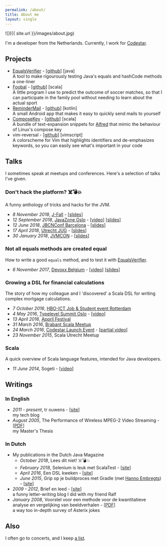 ```yaml
---
permalink: /about/
title: About me
layout: single
---
```

![]({{ site.url }}/images/about.jpg)

I'm a developer from the Netherlands. Currently, I work for [Codestar](http://www.codestar.nl).


## Projects

* [EqualsVerifier](http://jqno.nl/equalsverifier) - [[github](https://github.com/jqno/equalsverifier)] [java]<br>
  A tool to make rigourously testing Java's equals and hashCode methods a one-liner
* [Foobal](https://jqno.nl/tags-detail/#foobal) - [[github](https://github.com/jqno/foobal)] [scala]<br>
  A little program I use to predict the outcome of soccer matches, so that I can participate in the family pool without needing to learn about the actual sport
* [ReminderMail](https://jqno.nl/remindermail) - [[github](https://github.com/jqno/remindermail)] [kotlin]<br>
  A small Android app that makes it easy to quickly send mails to yourself
* [ComposeKey](https://jqno.nl/ComposeKey.alfredsnippets/) - [[github](https://github.com/jqno/ComposeKey.alfredsnippets)] [scala]<br>
  A bundle of text-expansion snippets for [Alfred](https://www.alfredapp.com/) that mimic the behaviour of Linux's compose key
* vim-reversal - [[github](https://github.com/jqno/vim-reversal)] [vimscript]<br>
  A colorscheme for Vim that highlights identifiers and de-emphasizes keywords, so you can easily see what's important in your code


## Talks

I sometimes speak at meetups and conferences. Here's a selection of talks I've given.

### Don't hack the platform? ☠️💣💥

A funny anthology of tricks and hacks for the JVM.

* _8 November 2018_, [J-Fall](https://jfall.nl/sessions/dont-hack-the-jvm/) - [[slides](http://jqno.nl/dont-hack-the-platform-talk/2018-11-08-jfall/)]
* _12 September 2018_, [JavaZone Oslo](https://2018.javazone.no/) - [[video](https://vimeo.com/289655964)] [[slides](http://jqno.nl/dont-hack-the-platform-talk/2018-09-12-javazone/)]
* _12 June 2018_, [JBCNConf Barcelona](http://www.jbcnconf.com/2018/infoSpeaker.html?ref=SmFuT3V3ZW5zamFuLm91d2Vuc0BnbWFpbC5jb20=) - [[slides](http://jqno.nl/dont-hack-the-platform-talk/2018-06-12-jbcnconf/)]
* _17 April 2018_, [Utrecht JUG](https://www.meetup.com/Utrecht-Java-User-Group/events/247737886/) - [[slides](http://jqno.nl/dont-hack-the-platform-talk/2018-04-14-utrecht-jug/)]
* _30 January 2018_, [JVMCON](https://jvmcon.com) - [[slides](http://jqno.nl/dont-hack-the-platform-talk/2018-01-30-jvmcon/)]

### Not all equals methods are created equal

How to write a good `equals` method, and to test it with [EqualsVerifier](http://jqno.nl/equalsverifier).

* _6 November 2017_, [Devoxx Belgium](https://devoxx.be/2017/) - [[video](https://www.youtube.com/watch?v=pNJ_O10XaoM)] [[slides](https://github.com/jqno/equalsverifier-talk/tree/2017-11-06-devoxx)]


### Growing a DSL for financial calculations

The story of how my colleague and I 'discovered' a Scala DSL for writing complex mortgage calculations.

* _7 October 2016_, [HBO-ICT Job & Student event Rotterdam](http://www.hboictjobevent.nl/)
* _4 May 2016_, [Typelevel Summit Oslo](https://typelevel.org/event/2016-05-summit-oslo/) - [[video](https://www.youtube.com/watch?v=w37mp3mbylw)]
* _13 April 2016_, [Appril Festival](http://appril.nl/)
* _31 March 2016_, [Brabant Scala Meetup](https://www.meetup.com/brabant-scala/events/228851052/?eventId=228851052)
* _24 March 2016_, [Codestar Launch Event](https://www.codestar.nl/#team/launchevent) - [[partial video](https://www.youtube.com/watch?v=gmCQS72yFTg)]
* _23 November 2015_, Scala Utrecht Meetup

### Scala

A quick overview of Scala language features, intended for Java developers.

* _11 June 2014_, Sogeti - [[video](https://www.youtube.com/watch?v=uksqLVk3l6M)]


## Writings

### In English

* _2011 - present_, tr ouwens - [[site](http://jqno.nl)]<br>
  my tech blog
* _August 2005_, The Performance of Wireless MPEG-2 Video Streaming - [[PDF](https://www.dropbox.com/s/idenxmsvblck2zd/thesis.pdf)]<br>
  my Master's Thesis

### In Dutch

* My publications in the Dutch Java Magazine
    * _October 2018_, Lees dit niet! ☠️💣💥
    * _February 2018_, Selenium is leuk met ScalaTest - [[site](https://nljug.org/java-magazine/selenium-is-leuk-met-scalatest/)]
    * _April 2016_, Een DSL kweken - [[site](https://nljug.org/java-magazine/een-dsl-kweken/)]
    * _June 2015_, Grip op je buildproces met Gradle (met [Hanno Embregts](https://twitter.com/hannotify)) - [[site](https://nljug.org/java-magazine/grip-op-je-buildproces-met-gradle/)]
* _2009 - 2012_, Brief en leed - [[site](http://jqno.nl/briefenleed)]<br>
  a funny letter-writing blog I did with my friend Ralf
* _January 2008_, Voorstel voor een methode voor de kwantitatieve analyse en vergelijking van beeldverhalen - [[PDF](https://www.dropbox.com/s/gdswss6fkm3hbv7/paper.pdf)]<br>
  a way too in-depth survey of Asterix jokes

## Also

I often go to concerts, and I keep [a list](http://jqno.nl/concerts).

